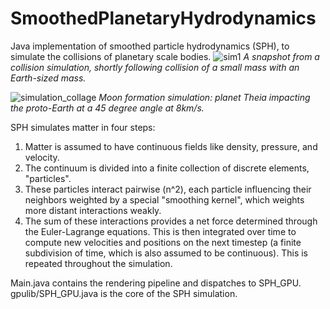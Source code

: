 # SmoothedPlanetaryHydrodynamics
Java implementation of smoothed particle hydrodynamics (SPH), to simulate the collisions of planetary scale bodies.
![sim1](https://github.com/Jazz-Coding/SmoothedPlanetaryHydrodynamics/assets/52354702/270775ec-8975-4c66-baaf-db7d80226f05)
_A snapshot from a collision simulation, shortly following collision of a small mass with an Earth-sized mass._

![simulation_collage](https://github.com/Jazz-Coding/SmoothedPlanetaryHydrodynamics/assets/52354702/8ab87e1c-98db-4b40-9a7b-aac09b9af6eb)
_Moon formation simulation: planet Theia impacting the proto-Earth at a 45 degree angle at 8km/s._

SPH simulates matter in four steps:

1. Matter is assumed to have continuous fields like density, pressure, and velocity.
2. The continuum is divided into a finite collection of discrete elements, "particles".
3. These particles interact pairwise (n^2), each particle influencing their neighbors weighted by a special "smoothing kernel", which weights more distant interactions weakly.
4. The sum of these interactions provides a net force determined through the Euler-Lagrange equations. This is then integrated over time to compute new velocities and positions on the next timestep
   (a finite subdivision of time, which is also assumed to be continuous). This is repeated throughout the simulation.

Main.java contains the rendering pipeline and dispatches to SPH_GPU.
gpulib/SPH_GPU.java is the core of the SPH simulation.

